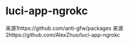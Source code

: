 # luci-app-ngrokc


来源1https://github.com/anti-gfw/packages
来源2https://github.com/AlexZhuo/luci-app-ngrokc
